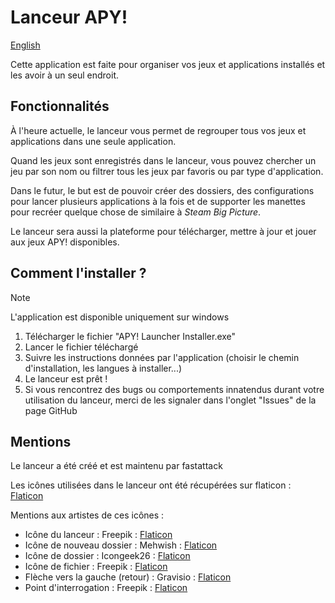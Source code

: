 # Lanceur APY!
[English](README.md)

Cette application est faite pour organiser vos jeux et applications installés et les avoir à un seul endroit.

## Fonctionnalités
À l'heure actuelle, le lanceur vous permet de regrouper tous vos jeux et applications dans une seule application.

Quand les jeux sont enregistrés dans le lanceur, vous pouvez chercher un jeu par son nom ou filtrer tous les jeux par favoris ou par type d'application.

Dans le futur, le but est de pouvoir créer des dossiers, des configurations pour lancer plusieurs applications à la fois et de supporter les manettes pour recréer quelque chose de similaire à _Steam Big Picture_. 

Le lanceur sera aussi la plateforme pour télécharger, mettre à jour et jouer aux jeux APY! disponibles.

## Comment l'installer ?

> [!NOTE]
> L'application est disponible uniquement sur windows

1. Télécharger le fichier "APY! Launcher Installer.exe"
2. Lancer le fichier téléchargé
3. Suivre les instructions données par l'application (choisir le chemin d'installation, les langues à installer...)
4. Le lanceur est prêt !
5. Si vous rencontrez des bugs ou comportements innatendus durant votre utilisation du lanceur, merci de les signaler dans l'onglet "Issues" de la page GitHub

## Mentions
Le lanceur a été créé et est maintenu par fastattack

Les icônes utilisées dans le lanceur ont été récupérées sur flaticon : [Flaticon](https://www.flaticon.com/fr/)

Mentions aux artistes de ces icônes :

- Icône du lanceur : Freepik : [Flaticon](https://www.flaticon.com/free-icon/game_6580978)
- Icône de nouveau dossier : Mehwish : [Flaticon](https://www.flaticon.com/free-icon/folder_3307447)
- Icône de dossier : Icongeek26 : [Flaticon](https://www.flaticon.com/free-icon/folder_1250635)
- Icône de fichier : Freepik : [Flaticon](https://www.flaticon.com/free-icon/document_2258853)
- Flèche vers la gauche (retour) : Gravisio : [Flaticon](https://www.flaticon.com/free-icon/back_11502464)
- Point d'interrogation : Freepik : [Flaticon](https://www.flaticon.com/free-icon/question_471715)
